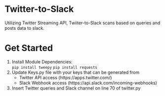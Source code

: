 # Twitter-to-Slack
Utilizing Twitter Streaming API, Twiiter-to-Slack scans based on queries and posts data to slack.

# Get Started

<ol>
<li>Install Module Dependencies:<br>
<code>pip install tweepy</code>
<code>pip install requests</code>
</li>
<li>
Update Keys.py file with your keys that can be generated from
<ul>
<li>Twitter API access (https://apps.twitter.com/)</li>
<li>Slack Webhook access (https://api.slack.com/incoming-webhooks)</li>
</ul>
</li>
<li>
Insert Twitter queries and Slack channel on line 70 of twitter.py
</li>
</ol>



